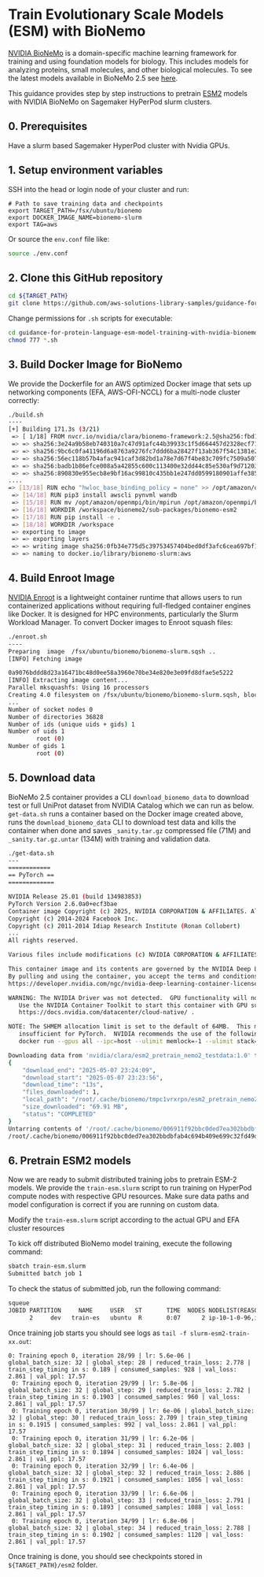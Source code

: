 # Train Evolutionary Scale Models (ESM) with BioNemo

[NVIDIA BioNeMo](https://docs.nvidia.com/bionemo-framework/latest/) is a domain-specific machine learning framework for training and using foundation models for biology. This includes models for analyzing proteins, small molecules, and other biological molecules. To see the latest models available in BioNeMo 2.5 see [here](https://docs.nvidia.com/bionemo-framework/latest/models/).

This guidance provides step by step instructions to pretrain [ESM2](https://docs.nvidia.com/bionemo-framework/latest/models/ESM-2/) models with NVIDIA BioNeMo on Sagemaker HyPerPod slurm clusters.

## 0. Prerequisites

Have a slurm based Sagemaker HyperPod cluster with Nvidia GPUs.

## 1. Setup environment variables

SSH into the head or login node of your cluster and run:

```
# Path to save training data and checkpoints
export TARGET_PATH=/fsx/ubuntu/bionemo
export DOCKER_IMAGE_NAME=bionemo-slurm
export TAG=aws
```
Or source the `env.conf` file like:

```bash
source ./env.conf
```

## 2. Clone this GitHub repository

```bash
cd ${TARGET_PATH}
git clone https://github.com/aws-solutions-library-samples/guidance-for-protein-language-esm-model-training-with-nvidia-bionemo-framework.git
```
Change permissions for `.sh` scripts for executable:
```bash
cd guidance-for-protein-language-esm-model-training-with-nvidia-bionemo-framework/source/hyperpod_slurm
chmod 777 *.sh
```

## 3. Build Docker Image for BioNemo 

We provide the Dockerfile for an AWS optimized Docker image that sets up networking components (EFA, AWS-OFI-NCCL) for a multi-node cluster correctly:

```bash
./build.sh
----
[+] Building 171.3s (3/21)                                                                                                                    docker:default
 => [ 1/18] FROM nvcr.io/nvidia/clara/bionemo-framework:2.5@sha256:fbd1393898db19a6f252ba962b768efa24ae2baea6a4b98d7a806d20f47318a3                   169.9s
 => => sha256:3e24a9b58eb740310a7c47d91afc44b39933c1f5d664457d2328ecf71572b576 13.29MB / 13.29MB                                                       51.6s
 => => sha256:9bc6c0fa41196d6a8763a9276fc7ddd6ba28427f13ab367f54c1381e2aadace5 41.53MB / 41.53MB                                                       53.7s
 => => sha256:56ec118b57b4afac941caf3d82bd1a78e7d67f4be83c709fc7509a50760f515e 7.50MB / 7.50MB                                                         54.8s
 => => sha256:badb1b86efce008a5a42855c600c113400e32dd44c85e530af9d712038d9ecb0 186.80MB / 186.80MB                                                     59.1s
 => => sha256:890830e955ecb8e9bf16ac99810c435bb1e247dd0599180901affe3850ae0807 6.78kB / 6.78kB            
....
=> [13/18] RUN echo "hwloc_base_binding_policy = none" >> /opt/amazon/openmpi/etc/openmpi-mca-params.conf  && echo "rmaps_base_mapping_policy = slot"  0.3s
 => [14/18] RUN pip3 install awscli pynvml wandb                                                                                                       17.5s
 => [15/18] RUN mv /opt/amazon/openmpi/bin/mpirun /opt/amazon/openmpi/bin/mpirun.real  && echo '#!/bin/bash' > /opt/amazon/openmpi/bin/mpirun  && echo  0.3s
 => [16/18] WORKDIR /workspace/bionemo2/sub-packages/bionemo-esm2                                                                                       0.0s
 => [17/18] RUN pip install -e .                                                                                                                       69.8s
 => [18/18] WORKDIR /workspace                                                                                                                          0.0s
 => exporting to image                                                                                                                                  3.1s
 => => exporting layers                                                                                                                                 3.1s
 => => writing image sha256:0fb34e775d5c39753457404bed0df3afc6cea697bf1c6cd81f4dbc2727c15130                                                            0.0s
 => => naming to docker.io/library/bionemo-slurm:aws     
```

## 4. Build Enroot Image

[NVIDIA Enroot](https://github.com/NVIDIA/enroot) is a lightweight container runtime that allows users to run containerized applications without requiring full-fledged container engines like Docker. It is designed for HPC environments, particularly the Slurm Workload Manager. To convert Docker images to Enroot squash files:

```bash
./enroot.sh
----
Preparing  image  /fsx/ubuntu/bionemo/bionemo-slurm.sqsh ..
[INFO] Fetching image

0a9076bddd8d23a16471bc48d0ee58a3960e70be34e820e3e09fd8dfae5e5222
[INFO] Extracting image content...
Parallel mksquashfs: Using 16 processors
Creating 4.0 filesystem on /fsx/ubuntu/bionemo/bionemo-slurm.sqsh, block size 131072.
...
Number of socket nodes 0
Number of directories 36828
Number of ids (unique uids + gids) 1
Number of uids 1
        root (0)
Number of gids 1
        root (0)
```

## 5. Download data

BioNeMo 2.5 container provides a CLI `download_bionemo_data` to download test or full UniProt dataset from NVIDIA Catalog which we can run as below. `get-data.sh` runs a container based on the Docker image created above, runs the `download_bionemo_data` CLI to download test data and kills the container when done and saves `_sanity.tar.gz` compressed file (71M) and `_sanity.tar.gz.untar` (134M) with training and validation data.

```bash
./get-data.sh
---
============
== PyTorch ==
=============

NVIDIA Release 25.01 (build 134983853)
PyTorch Version 2.6.0a0+ecf3bae
Container image Copyright (c) 2025, NVIDIA CORPORATION & AFFILIATES. All rights reserved.
Copyright (c) 2014-2024 Facebook Inc.
Copyright (c) 2011-2014 Idiap Research Institute (Ronan Collobert)
...
All rights reserved.

Various files include modifications (c) NVIDIA CORPORATION & AFFILIATES.  All rights reserved.

This container image and its contents are governed by the NVIDIA Deep Learning Container License.
By pulling and using the container, you accept the terms and conditions of this license:
https://developer.nvidia.com/ngc/nvidia-deep-learning-container-license

WARNING: The NVIDIA Driver was not detected.  GPU functionality will not be available.
   Use the NVIDIA Container Toolkit to start this container with GPU support; see
   https://docs.nvidia.com/datacenter/cloud-native/ .

NOTE: The SHMEM allocation limit is set to the default of 64MB.  This may be
   insufficient for PyTorch.  NVIDIA recommends the use of the following flags:
   docker run --gpus all --ipc=host --ulimit memlock=-1 --ulimit stack=67108864 ...

Downloading data from 'nvidia/clara/esm2_pretrain_nemo2_testdata:1.0' to file '/root/.cache/bionemo/006911f92bbc0ded7ea302bbdbfab4c694b409e699c32fd49de1c527a99dba3e-2024_03_sanity.tar.gz'.
{
    "download_end": "2025-05-07 23:24:09",
    "download_start": "2025-05-07 23:23:56",
    "download_time": "13s",
    "files_downloaded": 1,
    "local_path": "/root/.cache/bionemo/tmpc1vrxrpn/esm2_pretrain_nemo2_testdata_v1.0",
    "size_downloaded": "69.91 MB",
    "status": "COMPLETED"
}
Untarring contents of '/root/.cache/bionemo/006911f92bbc0ded7ea302bbdbfab4c694b409e699c32fd49de1c527a99dba3e-2024_03_sanity.tar.gz' to '/root/.cache/bionemo/006911f92bbc0ded7ea302bbdbfab4c694b409e699c32fd49de1c527a99dba3e-2024_03_sanity.tar.gz.untar'
/root/.cache/bionemo/006911f92bbc0ded7ea302bbdbfab4c694b409e699c32fd49de1c527a99dba3e-2024_03_sanity.tar.gz.untar
```

## 6. Pretrain ESM2 models

Now we are ready to submit distributed training jobs to pretrain ESM-2 models. We provide the `train-esm.slurm` script to run training on HyperPod compute nodes with respective GPU resources. Make sure data paths and model configuration is correct if you are running on custom data. 

Modify the `train-esm.slurm` script according to the actual GPU and EFA cluster resources 

To kick off distributed BioNemo model training, execute the following command:

```bash
sbatch train-esm.slurm
Submitted batch job 1
```
To check the status of submitted job, run the following command:
```bash
squeue
JOBID PARTITION     NAME     USER   ST       TIME  NODES NODELIST(REASON)
      2     dev   train-es   ubuntu  R       0:07      2 ip-10-1-0-96,ip-10-1-39-225
```
Once training job starts you should see logs as `tail -f slurm-esm2-train-xx.out`:

```
0: Training epoch 0, iteration 28/99 | lr: 5.6e-06 | global_batch_size: 32 | global_step: 28 | reduced_train_loss: 2.778 | train_step_timing in s: 0.189 | consumed_samples: 928 | val_loss: 2.861 | val_ppl: 17.57
 0: Training epoch 0, iteration 29/99 | lr: 5.8e-06 | global_batch_size: 32 | global_step: 29 | reduced_train_loss: 2.782 | train_step_timing in s: 0.1903 | consumed_samples: 960 | val_loss: 2.861 | val_ppl: 17.57
 0: Training epoch 0, iteration 30/99 | lr: 6e-06 | global_batch_size: 32 | global_step: 30 | reduced_train_loss: 2.709 | train_step_timing in s: 0.1915 | consumed_samples: 992 | val_loss: 2.861 | val_ppl: 17.57
 0: Training epoch 0, iteration 31/99 | lr: 6.2e-06 | global_batch_size: 32 | global_step: 31 | reduced_train_loss: 2.803 | train_step_timing in s: 0.1894 | consumed_samples: 1024 | val_loss: 2.861 | val_ppl: 17.57
 0: Training epoch 0, iteration 32/99 | lr: 6.4e-06 | global_batch_size: 32 | global_step: 32 | reduced_train_loss: 2.886 | train_step_timing in s: 0.1921 | consumed_samples: 1056 | val_loss: 2.861 | val_ppl: 17.57
 0: Training epoch 0, iteration 33/99 | lr: 6.6e-06 | global_batch_size: 32 | global_step: 33 | reduced_train_loss: 2.791 | train_step_timing in s: 0.1893 | consumed_samples: 1088 | val_loss: 2.861 | val_ppl: 17.57
 0: Training epoch 0, iteration 34/99 | lr: 6.8e-06 | global_batch_size: 32 | global_step: 34 | reduced_train_loss: 2.788 | train_step_timing in s: 0.1902 | consumed_samples: 1120 | val_loss: 2.861 | val_ppl: 17.57
```

Once training is done, you should see checkpoints stored in `${TARGET_PATH}/esm2` folder.
